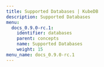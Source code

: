 ```yaml
---
title: Supported Databases | KubeDB
description: Supported Databases
menu:
  docs_0.9.0-rc.1:
    identifier: databases
    parent: concepts
    name: Supported Databases
    weight: 15
menu_name: docs_0.9.0-rc.1
---
```


